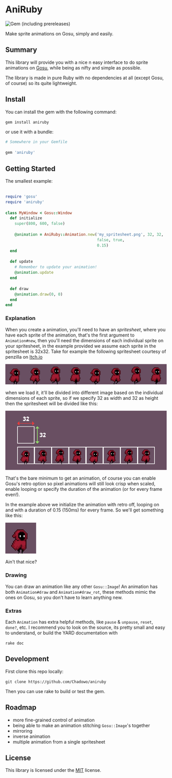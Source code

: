 # AniRuby

![Gem (including prereleases)](https://img.shields.io/gem/v/aniruby?style=flat-square&logo=rubygems&logoColor=white&color=blue)

Make sprite animations on Gosu, simply and easily. 

## Summary

This library will provide you with a nice n easy interface to do sprite animations
on [Gosu](https://www.libgosu.org/), while being as nifty and simple as possible.

The library is made in pure Ruby with no dependencies at all (except Gosu, of course) so
its quite lightweight.

## Install

You can install the gem with the following command:

`gem install aniruby`

or use it with a bundle:

```ruby
# Somewhere in your Gemfile

gem 'aniruby'
```

## Getting Started

The smallest example:

```ruby

require 'gosu'
require 'aniruby'

class MyWindow < Gosu::Window
  def initialize
    super(800, 600, false)

    @animation = AniRuby::Animation.new('my_spritesheet.png', 32, 32,
                                        false, true,
                                        0.15)
  end

  def update
    # Remember to update your animation!
    @animation.update
  end

  def draw
    @animation.draw(0, 0)
  end
end
```

### Explanation

When you create a animation, you'll need to have an *spritesheet*, where you have
each sprite of the animation, that's the first argument to `Animation#new`, then
you'll need the dimensions of each individual sprite on your spritesheet, in the
example provided we assume each sprite in the spritesheet is 32x32. Take for example
the following spritesheet courtesy of penzilla on [Itch.io](https://penzilla.itch.io/hooded-protagonist)

![example spritesheet](assets/example_spritesheet.png)

when we load it, it'll be divided into different image based on the individual
dimensions of each sprite, so if we specify 32 as width and 32 as height then the
spritesheet will be divided like this:

![example spritesheet quads](assets/example_spritesheet_quads.png)

That's the bare minimum to get an animation, of course you can enable Gosu's retro
option so pixel animations will still look crisp when scaled, enable looping or specify
the duration of the animation (or for every frame even!).

In the example above we initialize the animation with retro off, looping on and
with a duration of 0.15 (150ms) for every frame. So we'll get something like this:

![example spritesheet result](assets/example_spritesheet_result.gif)

Ain't that nice?

### Drawing

You can draw an animation like any other `Gosu::Image`! An animation has both
`Animation#draw` and `Animation#draw_rot`, these methods mimic the ones on Gosu, so you don't
have to learn anything new.

### Extras

Each `Animation` has extra helpful methods, like `pause` & `unpause`, `reset`,
`done?`, etc. I recommend you to look on the source, its pretty small and easy to
understand, or build the YARD documentation with

`rake doc`

## Development

First clone this repo locally:

`git clone https://github.com/Chadowo/aniruby`

Then you can use rake to build or test the gem.

## Roadmap

- more fine-grained control of animation
- being able to make an animation stitching `Gosu::Image`'s together
- mirroring
- inverse animation
- multiple animation from a single spritesheet

## License

This library is licensed under the [MIT](LICENSE) license.
